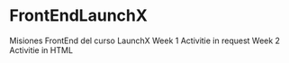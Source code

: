 # FrontEndLaunchX
Misiones FrontEnd del curso LaunchX
Week 1 Activitie in request
Week 2 Activitie in HTML
